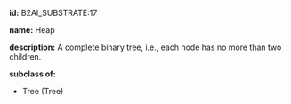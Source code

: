 **id:** B2AI_SUBSTRATE:17

**name:** Heap

**description:** A complete binary tree, i.e., each node has no more than two children.

**subclass of:**

- Tree (Tree)
